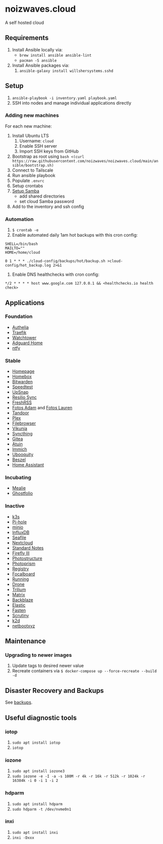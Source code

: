 # noizwaves.cloud

A self hosted cloud

## Requirements

1.  Install Ansible locally via:
    - `brew install ansible ansible-lint`
    - `pacman -S ansible`
1.  Install Ansible packages via:
    1.   `ansible-galaxy install willshersystems.sshd`

## Setup

1.  `ansible-playbook -i inventory.yaml playbook.yaml`
1.  SSH into nodes and manage individual applications directly

### Adding new machines

For each new machine:

1.  Install Ubuntu LTS
    1.  Username: `cloud`
    1.  Enable SSH server
    1.  Import SSH keys from GitHub
1.  Bootstrap as root using `bash <(curl https://raw.githubusercontent.com/noizwaves/noizwaves.cloud/main/ansible/bootstrap.sh)`
1.  Connect to Tailscale
1.  Run ansible playbook
1.  Populate `.envrc`
1.  Setup crontabs
1.  [Setup Samba](https://ubuntu.com/tutorials/install-and-configure-samba#1-overview)
    -  add shared directories
    -  set cloud Samba password
1.  Add to the inventory and ssh config

### Automation

1.  `$ crontab -e`
1.  Enable automated daily 1am hot backups with this cron config:
```
SHELL=/bin/bash
MAILTO=""
HOME=/home/cloud

0 1 * * * ./cloud-config/backups/hot/backup.sh >cloud-config/hot_backup.log 2>&1
```
1.  Enable DNS healthchecks with cron config:
```
*/2 * * * * host www.google.com 127.0.0.1 && <healthchecks.io health check>
```

## Applications

### Foundation

- [Authelia](./authelia/)
- [Traefik](./traefik/)
- [Watchtower](./watchtower/)
- [Adguard Home](./adguard/)
- [ntfy](./ntfy/)

### Stable

- [Homepage](./homepage/)
- [Homebox](./homebox/)
- [Bitwarden](./bitwarden/)
- [Speedtest](./speedtest/)
- [UpSnap](./upsnap/)
- [Resilio Sync](./resilio-sync/)
- [FreshRSS](./freshrss/)
- [Fotos Adam](./fotos/) and [Fotos Lauren](./fotos-lauren/)
- [Tandoor](./tandoor/)
- [Plex](./plex/)
- [Filebrowser](./filebrowser/)
- [Vikunja](./vikunja/)
- [Syncthing](./syncthing/)
- [Gitea](./gitea/)
- [Atuin](./atuin/)
- [Immich](./immich/)
- [Ubooquity](./ubooquity/)
- [Beszel](./beszel/)
- [Home Assistant](./homeassistant/)

### Incubating

- [Mealie](./mealie/)
- [Ghostfolio](./ghostfolio/)

### Inactive

- [k3s](./k3s/)
- [Pi-hole](./pihole)
- [minio](./minio/)
- [InfluxDB](./influxdb/)
- [Seafile](./seafile/)
- [Nextcloud](./nextcloud/)
- [Standard Notes](./standardnotes/)
- [Firefly III](./firefly-iii/)
- [Photostructure](./photostructure/)
- [Photoprism](./photoprism/)
- [Registry](./registry/)
- [Focalboard](./focalboard/)
- [Running](./running/)
- [Drone](./drone/)
- [Trilium](./trilium/)
- [Matrix](./matrix/)
- [Backblaze](./backblaze/)
- [Elastic](./elastic/)
- [Fasten](./fasten/)
- [Scrutiny](./scrutiny/)
- [k2d](./k2d/)
- [netbootxyz](./netbootxyz/)

## Maintenance

### Upgrading to newer images

1.  Update tags to desired newer value
1.  Recreate containers via `$ docker-compose up --force-recreate --build -d`

## Disaster Recovery and Backups

See [backups](./backups/).

## Useful diagnostic tools

### iotop
1.  `sudo apt install iotop`
1.  `iotop`

### iozone
1.  `sudo apt install iozone3`
1.  `sudo iozone -e -I -a -s 100M -r 4k -r 16k -r 512k -r 1024k -r 16384k -i 0 -i 1 -i 2`

### hdparm
1.  `sudo apt install hdparm`
1.  `sudo hdparm -t /dev/nvme0n1`

### inxi
1.  `sudo apt install inxi`
1.  `inxi -Dxxx`

